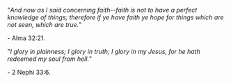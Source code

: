"_And now as I said concerning faith--faith is not to have a perfect knowledge of things; therefore if ye have faith ye hope for things which are not seen, which are true._"

\- Alma 32:21.


"_I glory in plainness; I glory in truth; I glory in my Jesus, for he hath redeemed my soul from hell._"

\- 2 Nephi 33:6.
